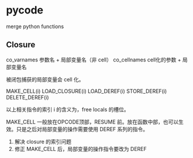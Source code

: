 # pycode
merge python functions

## Closure

co_varnames  参数名 + 局部变量名（非 cell）
co_cellnames cell化的参数 + 局部变量名

被闭包捕获的局部变量会 cell 化。

MAKE_CELL(i)
LOAD_CLOSURE(i)
LOAD_DEREF(i)
STORE_DEREF(i)
DELETE_DEREF(i)
<!-- LOAD_CLASSDEREF -->

以上相关指令的索引 i 的含义为，free locals 的槽位。

MAKE_CELL 一般放在OPCODE顶部，RESUME 前。放在函数中部，也可以生效。只是之后对局部变量的操作需要使用 DEREF 系列的指令。

1. 解决 closure 的索引问题
2. 修正 MAKE_CELL 后，局部变量的操作指令要改为 DEREF
